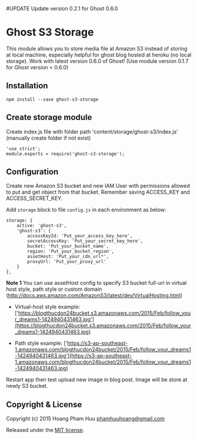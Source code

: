 #UPDATE
Update version 0.2.1 for Ghost 0.6.0

# Ghost S3 Storage

This module allows you to store media file at Amazon S3 instead of storing at local machine, especially helpful for ghost blog hosted at heroku (no local storage). Work with latest version 0.6.0 of Ghost! (Use module version 0.1.7 for Ghost version < 0.6.0)

## Installation

    npm install --save ghost-s3-storage

## Create storage module

Create index.js file with folder path 'content/storage/ghost-s3/index.js' (manually create folder if not exist)

    'use strict';
    module.exports = require('ghost-s3-storage');

## Configuration

Create new Amazon S3 bucket and new IAM User with permissions allowed to put and get object from that bucket. Remember saving ACCESS_KEY and ACCESS_SECRET_KEY.

Add `storage` block to file `config.js` in each environment as below:

    storage: {
        active: 'ghost-s3',
        'ghost-s3': {
            accessKeyId: 'Put_your_access_key_here',
            secretAccessKey: 'Put_your_secret_key_here',
            bucket: 'Put_your_bucket_name',
            region: 'Put_your_bucket_region',
            assetHost: 'Put_your_cdn_url*',
            proxyUrl: 'Put_your_proxy_url'
        }
    },

**Note 1**
You can use assetHost config to specify S3 bucket full-url in virtual host style, path style or custom domain (http://docs.aws.amazon.com/AmazonS3/latest/dev/VirtualHosting.html)

- Virtual-host style example: ['https://blogthucdon24bucket.s3.amazonaws.com/2015/Feb/follow_your_dreams1-1424940431463.jpg'](https://blogthucdon24bucket.s3.amazonaws.com/2015/Feb/follow_your_dreams1-1424940431463.jpg)

- Path style example: ['https://s3-ap-southeast-1.amazonaws.com/blogthucdon24bucket/2015/Feb/follow_your_dreams1-1424940431463.jpg'](https://s3-ap-southeast-1.amazonaws.com/blogthucdon24bucket/2015/Feb/follow_your_dreams1-1424940431463.jpg)

Restart app then test upload new image in blog post. Image will be store at newly S3 bucket.

## Copyright & License

Copyright (c) 2015  Hoang Pham Huu <phamhuuhoang@gmail.com>

Released under the [MIT license](https://github.com/muzix/ghost-s3/blob/master/LICENSE).

